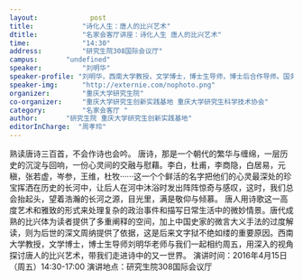 ```yaml
---
layout: 			post
title:       	  "诗化人生：唐人的比兴艺术"
dtitle:      	  "名家会客厅讲座：诗化人生 唐人的比兴艺术"
time: 		  	  "14:30"
address:	  	  "研究生院308国际会议厅"
campus:	  	  "undefined"
speaker:	   	  "刘明华"
speaker-profile: "刘明华，西南大学教授，文学博士，博士生导师，博士后合作导师。国务院政府特殊津贴专家。"
speaker-img:	  "http://externie.com/nophoto.png"
organizer:		  "重庆大学研究生院"
co-organizer:	  "重庆大学研究生创新实践基地 重庆大学研究生科学技术协会"
category:		  "名家会客厅 "
author:		  "研究生院 重庆大学研究生创新实践基地"
editorInCharge:  "周孝玲"
---
```

熟读唐诗三百首，不会作诗也会吟。
  唐诗，那是一个朝代的繁华与缠绵，一层历史的沉淀与回响，一份心灵间的交融与慰藉。李白，杜甫，李商隐，白居易，元稹，张若虚，岑参，王维，杜牧······这一个个鲜活的名字把他们的心灵最深处的珍宝挥洒在历史的长河中，让后人在河中沐浴时发出阵阵惊奇与感叹，这时，我们总会抬起头，望着浩瀚的长河之源，目光里，满是敬仰与倾慕。 
  唐人用诗歌这一高度艺术和雅致的形式来处理复杂的政治事件和描写日常生活中的微妙情景。唐代成熟的比兴体为读者提供了多重阐释的空间，加上中国史家的微言大义手法的过度解读，则为后世的深文周纳提供了依据，这是后来文字狱不绝如缕的重要原因。西南大学教授，文学博士，博士生导师刘明华老师与我们一起相约周五，用深入的视角探讨唐人的比兴艺术，带我们走进诗中的又一世界。
  演讲时间：2016年4月15日（周五）14:30-17:00
  演讲地点：研究生院308国际会议厅
